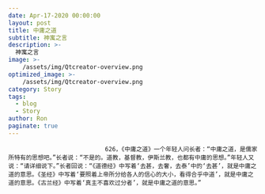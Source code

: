 ```yaml
---
date: Apr-17-2020 00:00:00
layout: post
title: 中庸之道
subtitle: 神寓之言
description: >-
  神寓之言
image: >-
    /assets/img/Qtcreator-overview.png
optimized_image: >-
    /assets/img/Qtcreator-overview.png
category: Story
tags:
  - blog
  - Story
author: Ron
paginate: true
---
```


							　　626，《中庸之道》一个年轻人问长者：“中庸之道，是儒家所特有的思想吧。”长者说：“不是的。道教，基督教，伊斯兰教，也都有中庸的思想。”年轻人又说：“请详细说下。”长者回说：“《道德经》中写着‘去甚，去奢，去泰’中的‘去甚’，就是中庸之道的意思。《圣经》中写着‘要照着上帝所分给各人的信心的大小，看得合乎中道’，就是中庸之道的意思。《古兰经》中写着‘真主不喜欢过分者’，就是中庸之道的意思。”
